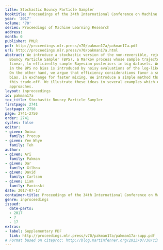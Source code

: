 ```yaml
---
title: Stochastic Bouncy Particle Sampler
booktitle: Proceedings of the 34th International Conference on Machine Learning
year: '2017'
volume: '70'
series: Proceedings of Machine Learning Research
address: 
month: 0
publisher: PMLR
pdf: http://proceedings.mlr.press/v70/pakman17a/pakman17a.pdf
url: http://proceedings.mlr.press/v70/pakman17a.html
abstract: We introduce a stochastic version of the non-reversible, rejection-free
  Bouncy Particle Sampler (BPS), a Markov process whose sample trajectories are piecewise
  linear, to efficiently sample Bayesian posteriors in big datasets. We prove that
  in the BPS no bias is introduced by noisy evaluations of the log-likelihood gradient.
  On the other hand, we argue that efficiency considerations favor a small, controllable
  bias, in exchange for faster mixing. We introduce a simple method that controls
  this trade-off. We illustrate these ideas in several examples which outperform previous
  approaches.
layout: inproceedings
id: pakman17a
tex_title: Stochastic Bouncy Particle Sampler
firstpage: 2741
lastpage: 2750
page: 2741-2750
order: 2741
cycles: false
editor:
- given: Doina
  family: Precup
- given: Yee Whye
  family: Teh
author:
- given: Ari
  family: Pakman
- given: Dar
  family: Gilboa
- given: David
  family: Carlson
- given: Liam
  family: Paninski
date: 2017-07-17
container-title: Proceedings of the 34th International Conference on Machine Learning
genre: inproceedings
issued:
  date-parts:
  - 2017
  - 7
  - 17
extras:
- label: Supplementary PDF
  link: http://proceedings.mlr.press/v70/pakman17a/pakman17a-supp.pdf
# Format based on citeproc: http://blog.martinfenner.org/2013/07/30/citeproc-yaml-for-bibliographies/
---
```

